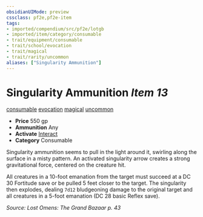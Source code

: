 ```yaml
---
obsidianUIMode: preview
cssclass: pf2e,pf2e-item
tags:
- imported/compendium/src/pf2e/lotgb
- imported/item/category/consumable
- trait/equipment/consumable
- trait/school/evocation
- trait/magical
- trait/rarity/uncommon
aliases: ["Singularity Ammunition"]
---
```

# Singularity Ammunition *Item 13*  
[consumable](consumable.md)  [evocation](evocation.md)  [magical](magical.md)  [uncommon](uncommon.md)  

- **Price** 550 gp
- **Ammunition** Any
- **Activate** [Interact](interact.md)
- **Category** Consumable

Singularity ammunition seems to pull in the light around it, swirling along the surface in a misty pattern. An activated singularity arrow creates a strong gravitational force, centered on the creature hit.

All creatures in a 10-foot emanation from the target must succeed at a DC 30 Fortitude save or be pulled 5 feet closer to the target. The singularity then explodes, dealing `7d12` bludgeoning damage to the original target and all creatures in a 5-foot emanation (DC 28 basic Reflex save).

*Source: Lost Omens: The Grand Bazaar p. 43*